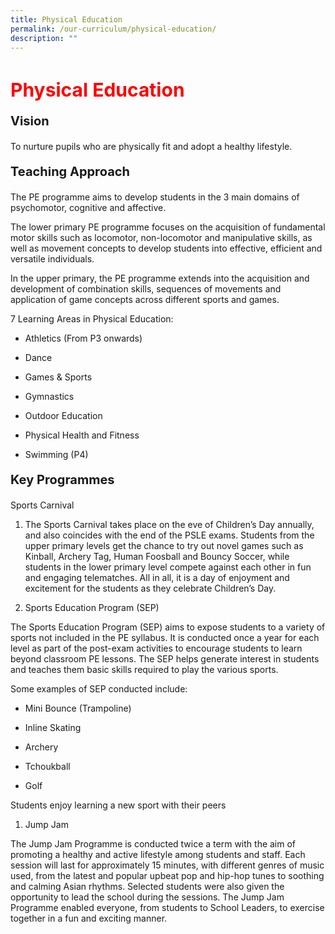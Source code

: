 ```yaml
---
title: Physical Education
permalink: /our-curriculum/physical-education/
description: ""
---
```

<h1 style="color:red;font-size:30px">Physical Education</h1>

<p style="font-size:20px"><strong>Vision</strong></p>To nurture pupils who are physically fit and adopt a healthy lifestyle.

<p style="font-size:20px"><strong>Teaching Approach</strong></p>

The PE programme aims to develop students in the 3 main domains of psychomotor, cognitive and affective.

The lower primary PE programme focuses on the acquisition of fundamental motor skills such as locomotor, non-locomotor and manipulative skills, as well as movement concepts to develop students into effective, efficient and versatile individuals. 

In the upper primary, the PE programme extends into the acquisition and development of combination skills, sequences of movements and application of game concepts across different sports and games.

7 Learning Areas in Physical Education:

*   Athletics (From P3 onwards)
    
*   Dance
    
*   Games & Sports
    
*   Gymnastics
    
*   Outdoor Education
    
*   Physical Health and Fitness
    
*   Swimming (P4)

<p style="font-size:20px"><strong>Key Programmes</strong></p>

Sports Carnival

1.  The Sports Carnival takes place on the eve of Children’s Day annually, and also coincides with the end of the PSLE exams. Students from the upper primary levels get the chance to try out novel games such as Kinball, Archery Tag, Human Foosball and Bouncy Soccer, while students in the lower primary level compete against each other in fun and engaging telematches. All in all, it is a day of enjoyment and excitement for the students as they celebrate Children’s Day.

2.  Sports Education Program (SEP)

The Sports Education Program (SEP) aims to expose students to a variety of sports not included in the PE syllabus. It is conducted once a year for each level as part of the post-exam activities to encourage students to learn beyond classroom PE lessons. The SEP helps generate interest in students and teaches them basic skills required to play the various sports.

Some examples of SEP conducted include:
*   Mini Bounce (Trampoline)
    
*   Inline Skating
    
*   Archery
    
*   Tchoukball
    
*   Golf

Students enjoy learning a new sport with their peers

1.  Jump Jam
    

The Jump Jam Programme is conducted twice a term with the aim of promoting a healthy and active lifestyle among students and staff. Each session will last for approximately 15 minutes, with different genres of music used, from the latest and popular upbeat pop and hip-hop tunes to soothing and calming Asian rhythms. Selected students were also given the opportunity to lead the school during the sessions. The Jump Jam Programme enabled everyone, from students to School Leaders, to exercise together in a fun and exciting manner.